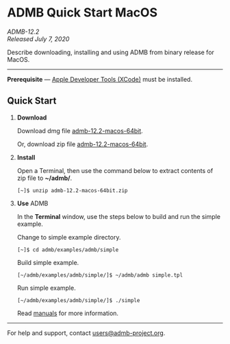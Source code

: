 # ADMB Quick Start MacOS

*ADMB-12.2*  
*Released July 7, 2020*  

Describe downloading, installing and using ADMB from binary release for MacOS.

---

**Prerequisite** &mdash; [Apple Developer Tools (XCode)](https://developer.apple.com/xcode/) must be installed.

Quick Start
-----------

1. **Download**

   Download dmg file [admb-12.2-macos-64bit](https://github.com/admb-project/admb/releases/download/admb-12.2/admb-12.2-macos-64bit.zip).

   Or, download zip file [admb-12.2-macos-64bit](https://github.com/admb-project/admb/releases/download/admb-12.2/admb-12.2-macos-64bit.zip).

2. **Install**

   Open a Terminal, then use the command below to extract contents of zip file to **~/admb/**. 

   ```
   [~]$ unzip admb-12.2-macos-64bit.zip
   ```

3. **Use** ADMB

   In the **Terminal** window, use the steps below to build and run the simple example.

   Change to simple example directory.       

   ```
   [~]$ cd admb/examples/admb/simple
   ```

   Build simple example.

   ```
   [~/admb/examples/admb/simple/]$ ~/admb/admb simple.tpl
   ```

   Run simple example.

   ```
   [~/admb/examples/admb/simple/]$ ./simple
   ```

   Read [manuals](http://www.admb-project.org/docs/manuals/) for more information.

---
For help and support, contact <users@admb-project.org>.
